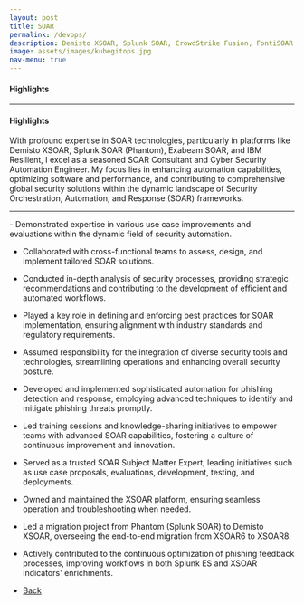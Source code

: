 ```yaml
---
layout: post
title: SOAR
permalink: /devops/
description: Demisto XSOAR, Splunk SOAR, CrowdStrike Fusion, FontiSOAR 
image: assets/images/kubegitops.jpg
nav-menu: true
---
```

<h4>Highlights</h4>
<div class="table-wrapper">
  
</div>
<hr class="major" />  
<h4>Highlights</h4>
<div class="table-wrapper">
 <p>With profound expertise in SOAR technologies, particularly in platforms like Demisto XSOAR, Splunk SOAR (Phantom), Exabeam SOAR, and IBM Resilient, I excel as a seasoned SOAR Consultant and Cyber Security Automation Engineer. My focus lies in enhancing automation capabilities, optimizing software and performance, and contributing to comprehensive global security solutions within the dynamic landscape of Security Orchestration, Automation, and Response (SOAR) frameworks.</p>
</div>
<hr class="major" />  
- Demonstrated expertise in various use case improvements and evaluations within the dynamic field of security automation.
  
- Collaborated with cross-functional teams to assess, design, and implement tailored SOAR solutions.
  
- Conducted in-depth analysis of security processes, providing strategic recommendations and contributing to the development of efficient and automated workflows.
  
- Played a key role in defining and enforcing best practices for SOAR implementation, ensuring alignment with industry standards and regulatory requirements.
  
- Assumed responsibility for the integration of diverse security tools and technologies, streamlining operations and enhancing overall security posture.
  
- Developed and implemented sophisticated automation for phishing detection and response, employing advanced techniques to identify and mitigate phishing threats promptly.
  
- Led training sessions and knowledge-sharing initiatives to empower teams with advanced SOAR capabilities, fostering a culture of continuous improvement and innovation.
  
- Served as a trusted SOAR Subject Matter Expert, leading initiatives such as use case proposals, evaluations, development, testing, and deployments.
  
- Owned and maintained the XSOAR platform, ensuring seamless operation and troubleshooting when needed.
  
- Led a migration project from Phantom (Splunk SOAR) to Demisto XSOAR, overseeing the end-to-end migration from XSOAR6 to XSOAR8.
  
- Actively contributed to the continuous optimization of phishing feedback processes, improving workflows in both Splunk ES and XSOAR indicators' enrichments.
  
<ul class="actions">
<li><a href="/" class="button next scrolly">Back</a></li>
</ul>
